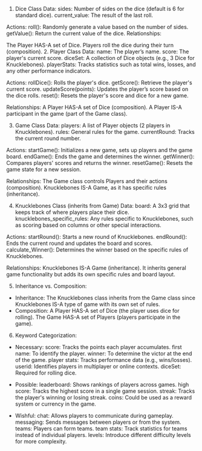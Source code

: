 
1. Dice Class
Data:
sides: Number of sides on the dice (default is 6 for standard dice).
current_value: The result of the last roll.

Actions:
roll(): Randomly generate a value based on the number of sides.
getValue(): Return the current value of the dice.
Relationships:

The Player HAS-A set of Dice. Players roll the dice during their turn (composition).
2. Player Class
Data:
name: The player’s name.
score: The player's current score.
diceSet: A collection of Dice objects (e.g., 3 Dice for Knucklebones).
playerStats: Tracks statistics such as total wins, losses, and any other performance indicators.

Actions:
rollDice(): Rolls the player's dice.
getScore(): Retrieve the player's current score.
updateScore(points): Updates the player’s score based on the dice rolls.
reset(): Resets the player's score and dice for a new game.

Relationships:
A Player HAS-A set of Dice (composition).
A Player IS-A participant in the game (part of the Game class).

3. Game Class
Data:
players: A list of Player objects (2 players in Knucklebones).
rules: General rules for the game.
currentRound: Tracks the current round number.

Actions:
startGame(): Initializes a new game, sets up players and the game board.
endGame(): Ends the game and determines the winner.
getWinner(): Compares players' scores and returns the winner.
resetGame(): Resets the game state for a new session.

Relationships:
The Game class controls Players and their actions (composition).
Knucklebones IS-A Game, as it has specific rules (inheritance).

4. Knucklebones Class (inherits from Game)
Data:
board: A 3x3 grid that keeps track of where players place their dice.
knucklebones_specific_rules: Any rules specific to Knucklebones, such as scoring based on columns or other special interactions.

Actions:
startRound(): Starts a new round of Knucklebones.
endRound(): Ends the current round and updates the board and scores.
calculate_Winner(): Determines the winner based on the specific rules of Knucklebones.

Relationships:
Knucklebones IS-A Game (inheritance). It inherits general game functionality but adds its own specific rules and board layout.

5. Inheritance vs. Composition:
- Inheritance:
The Knucklebones class inherits from the Game class since Knucklebones IS-A type of game with its own set of rules.
- Composition:
A Player HAS-A set of Dice (the player uses dice for rolling).
The Game HAS-A set of Players (players participate in the game).

6. Keyword Categorization:
- Necessary:
score: Tracks the points each player accumulates.
first name: To identify the player.
winner: To determine the victor at the end of the game.
player stats: Tracks performance data (e.g., wins/losses).
userid: Identifies players in multiplayer or online contexts.
diceSet: Required for rolling dice.

- Possible:
leaderboard: Shows rankings of players across games.
high score: Tracks the highest score in a single game session.
streak: Tracks the player's winning or losing streak.
coins: Could be used as a reward system or currency in the game.

- Wishful:
chat: Allows players to communicate during gameplay.
messaging: Sends messages between players or from the system.
teams: Players can form teams.
team stats: Track statistics for teams instead of individual players.
levels: Introduce different difficulty levels for more complexity.